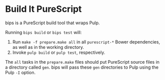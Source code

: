 # Build It PureScript

bips is a PureScript build tool that wraps Pulp.

Running `bips build` or `bips test` will:

 1. Run `make -f prepare.make all` in all `purescript-*` Bower dependencies, as
    well as in the working directory.
 2. Invoke `pulp build` or `pulp test`, respectively.

The `all` tasks in the `prepare.make` files should put PureScript source files
in a directory called `gen`. bips will pass these `gen` directories to Pulp
using the Pulp `-I` option.
